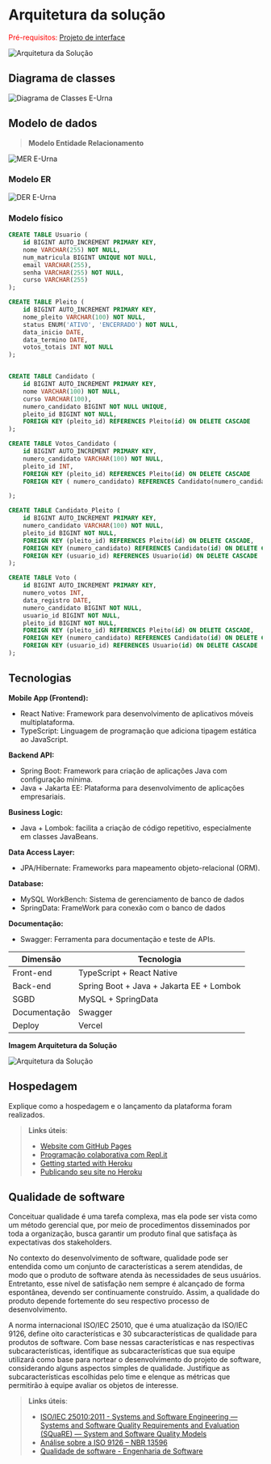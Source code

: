 # Arquitetura da solução

<span style="color:red">Pré-requisitos: <a href="04-Projeto-interface.md"> Projeto de interface</a></span>

![Arquitetura da Solução](images/ArquiteturaSolução.PNG)

## Diagrama de classes

![Diagrama de Classes E-Urna](images/Diagrama_de_Classes_Eurna.drawio.png)

##  Modelo de dados

>**Modelo Entidade Relacionamento**

![MER E-Urna](images/MER_Eurna.PNG)


### Modelo ER

 

![DER E-Urna](images/ER_EUrna.png)


### Modelo físico



```sql
CREATE TABLE Usuario (
    id BIGINT AUTO_INCREMENT PRIMARY KEY,
    nome VARCHAR(255) NOT NULL,
    num_matricula BIGINT UNIQUE NOT NULL,
    email VARCHAR(255),
    senha VARCHAR(255) NOT NULL,
    curso VARCHAR(255)
);

CREATE TABLE Pleito (
    id BIGINT AUTO_INCREMENT PRIMARY KEY,
    nome_pleito VARCHAR(100) NOT NULL,
    status ENUM('ATIVO', 'ENCERRADO') NOT NULL,
    data_inicio DATE,
    data_termino DATE,
    votos_totais INT NOT NULL
);


CREATE TABLE Candidato (
    id BIGINT AUTO_INCREMENT PRIMARY KEY,
    nome VARCHAR(100) NOT NULL,
    curso VARCHAR(100),
    numero_candidato BIGINT NOT NULL UNIQUE,
    pleito_id BIGINT NOT NULL,
    FOREIGN KEY (pleito_id) REFERENCES Pleito(id) ON DELETE CASCADE
);

CREATE TABLE Votos_Candidato (
    id BIGINT AUTO_INCREMENT PRIMARY KEY,
    numero_candidato VARCHAR(100) NOT NULL,
    pleito_id INT,
    FOREIGN KEY (pleito_id) REFERENCES Pleito(id) ON DELETE CASCADE
    FOREIGN KEY ( numero_candidato) REFERENCES Candidato(numero_candidato) ON DELETE CASCADE

);

CREATE TABLE Candidato_Pleito (
    id BIGINT AUTO_INCREMENT PRIMARY KEY,
    numero_candidato VARCHAR(100) NOT NULL,
    pleito_id BIGINT NOT NULL,
    FOREIGN KEY (pleito_id) REFERENCES Pleito(id) ON DELETE CASCADE,
    FOREIGN KEY (numero_candidato) REFERENCES Candidato(id) ON DELETE CASCADE,
    FOREIGN KEY (usuario_id) REFERENCES Usuario(id) ON DELETE CASCADE
);

CREATE TABLE Voto (
    id BIGINT AUTO_INCREMENT PRIMARY KEY,
    numero_votos INT,
    data_registro DATE,
    numero_candidato BIGINT NOT NULL,
    usuario_id BIGINT NOT NULL,
    pleito_id BIGINT NOT NULL,
    FOREIGN KEY (pleito_id) REFERENCES Pleito(id) ON DELETE CASCADE,
    FOREIGN KEY (numero_candidato) REFERENCES Candidato(id) ON DELETE CASCADE,
    FOREIGN KEY (usuario_id) REFERENCES Usuario(id) ON DELETE CASCADE
);
```


## Tecnologias

**Mobile App (Frontend):**
- React Native: Framework para desenvolvimento de aplicativos móveis multiplataforma.
- TypeScript: Linguagem de programação que adiciona tipagem estática ao JavaScript.
  
**Backend API:**
- Spring Boot: Framework para criação de aplicações Java com configuração mínima.
- Java + Jakarta EE: Plataforma para desenvolvimento de aplicações empresariais.
  
**Business Logic:**
- Java + Lombok: facilita a criação de código repetitivo, especialmente em classes JavaBeans.
  
**Data Access Layer:**
- JPA/Hibernate: Frameworks para mapeamento objeto-relacional (ORM).
  
**Database:**
- MySQL WorkBench: Sistema de gerenciamento de banco de dados
- SpringData: FrameWork para conexão com o banco de dados
  
**Documentação:**
- Swagger: Ferramenta para documentação e teste de APIs.


| **Dimensão**   | **Tecnologia**  |
| ---            | ---             |
| Front-end      | TypeScript + React Native |
| Back-end       | Spring Boot + Java + Jakarta EE + Lombok  |
| SGBD           | MySQL + SpringData           |
| Documentação   | Swagger
| Deploy         | Vercel          |


**Imagem Arquitetura da Solução**

![Arquitetura da Solução](images/ArquiteturaSolução.PNG)


## Hospedagem

Explique como a hospedagem e o lançamento da plataforma foram realizados.

> **Links úteis**:
> - [Website com GitHub Pages](https://pages.github.com/)
> - [Programação colaborativa com Repl.it](https://repl.it/)
> - [Getting started with Heroku](https://devcenter.heroku.com/start)
> - [Publicando seu site no Heroku](http://pythonclub.com.br/publicando-seu-hello-world-no-heroku.html)

## Qualidade de software

Conceituar qualidade é uma tarefa complexa, mas ela pode ser vista como um método gerencial que, por meio de procedimentos disseminados por toda a organização, busca garantir um produto final que satisfaça às expectativas dos stakeholders.

No contexto do desenvolvimento de software, qualidade pode ser entendida como um conjunto de características a serem atendidas, de modo que o produto de software atenda às necessidades de seus usuários. Entretanto, esse nível de satisfação nem sempre é alcançado de forma espontânea, devendo ser continuamente construído. Assim, a qualidade do produto depende fortemente do seu respectivo processo de desenvolvimento.

A norma internacional ISO/IEC 25010, que é uma atualização da ISO/IEC 9126, define oito características e 30 subcaracterísticas de qualidade para produtos de software. Com base nessas características e nas respectivas subcaracterísticas, identifique as subcaracterísticas que sua equipe utilizará como base para nortear o desenvolvimento do projeto de software, considerando alguns aspectos simples de qualidade. Justifique as subcaracterísticas escolhidas pelo time e elenque as métricas que permitirão à equipe avaliar os objetos de interesse.

> **Links úteis**:
> - [ISO/IEC 25010:2011 - Systems and Software Engineering — Systems and Software Quality Requirements and Evaluation (SQuaRE) — System and Software Quality Models](https://www.iso.org/standard/35733.html/)
> - [Análise sobre a ISO 9126 – NBR 13596](https://www.tiespecialistas.com.br/analise-sobre-iso-9126-nbr-13596/)
> - [Qualidade de software - Engenharia de Software](https://www.devmedia.com.br/qualidade-de-software-engenharia-de-software-29/18209)
